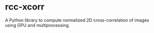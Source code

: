 # rcc-xcorr
A Python library to compute normalized 2D cross-correlation of images using GPU and multiprocessing.
